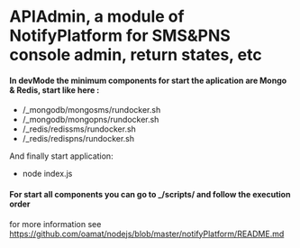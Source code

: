 # APIAdmin, a module of NotifyPlatform for SMS&PNS console admin, return states, etc 

#### In devMode the minimum components for start the aplication are Mongo & Redis, start like here :
- /_mongodb/mongosms/rundocker.sh 
- /_mongodb/mongopns/rundocker.sh 
- /_redis/redissms/rundocker.sh
- /_redis/redispns/rundocker.sh

And finally start application: 
- node index.js

#### For start all components you can go to _/scripts/ and follow the execution order

for more information see  https://github.com/oamat/nodejs/blob/master/notifyPlatform/README.md

